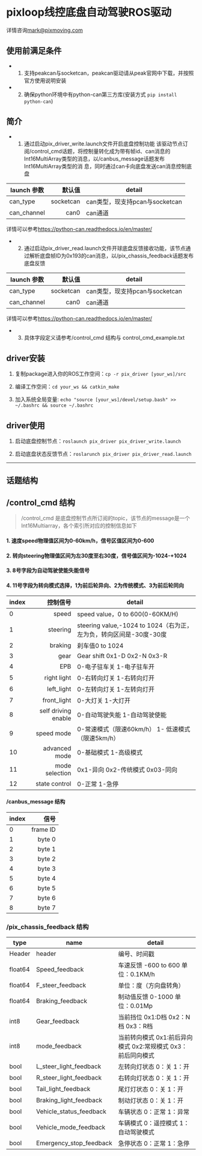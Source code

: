 # __pixloop线控底盘自动驾驶ROS驱动__

详情咨询<mark@pixmoving.com>

## 使用前满足条件
* 1. 支持peakcan与socketcan，peakcan驱动请从peak官网中下载，并按照官方使用说明安装
* 2. 确保python环境中有python-can第三方库(安装方式 `pip install python-can`)

## __简介__
* 1. 通过启动pix_driver_write.launch文件开启底盘控制功能
该驱动节点订阅/control_cmd话题，将控制量转化成为带有帧id、can消息的Int16MultiArray类型的消息，以/canbus_message话题发布Int16MultiArray类型的消
息，同时通过can卡向底盘发送can消息控制底盘

| launch 参数| 默认值  | detail |
| --------   | -----:  | ----- |
| can_type | socketcan | can类型，现支持pcan与socketcan |
| can_channel | can0 | can通道 |
详情可以参考<https://python-can.readthedocs.io/en/master/>

* 2. 通过启动pix_driver_read.launch文件开球底盘反馈接收功能，该节点通过解析底盘帧ID为0x193的can消息，以/pix_chassis_feedback话题发布底盘反馈

| launch 参数| 默认值  | detail |
| --------   | -----:  | ----- |
| can_type | socketcan | can类型，现支持pcan与socketcan |
| can_channel | can0 | can通道 |
详情可以参考<https://python-can.readthedocs.io/en/master/>

* 3. 具体字段定义请参考/control_cmd 结构与 control_cmd_example.txt

## __driver安装__


1. 复制package进入你的ROS工作空间：`cp -r pix_driver [your_ws]/src`

2. 编译工作空间：`cd your_ws && catkin_make`

3. 加入系统全局变量: ` echo "source [your_ws]/devel/setup.bash" >> ~/.bashrc && source ~/.bashrc `


## __driver使用__

1. 启动底盘控制节点：`roslaunch pix_driver pix_driver_write.launch`

2. 启动底盘状态反馈节点：`roslarunch pix_driver pix_driver_read.launch`

------
## __话题结构__
## /control_cmd 结构
> /control_cmd 是底盘控制节点所订阅的topic，该节点的message是一个Int16Multiarray，各个索引所对应的控制信息如下

#### 1. 速度speed物理值区间为0-60km/h，信号区值区间为0-600
#### 2. 转向steering物理值区间为左30度至右30度，信号值区间为-1024-+1024
#### 3. 8号字段为自动驾驶使能失能信号
#### 4. 11号字段为转向模式选择，1为前后轮异向、2为传统模式、3为前后轮同向 


| index        | 控制信号  | detail |
| --------   | -----:  | ----- |
| 0 |  speed | speed value，0 to 600(0-60KM/H)|
| 1 |  steering| steering value,-1024 to 1024（右为正，左为负，转向区间是-30度-30度|
| 2 | braking| 刹车值0 to 1024|
| 3 | gear | Gear shift 0x1-D 0x2-N 0x3-R |
| 4 | EPB | 0-电子驻车关 1-电子驻车开 |
| 5|  right light| 0-右转向灯关 1-右转向灯开 |
| 6| left_light | 0-左转向灯关 1-左转向灯开|
| 7|  front_light| 0-大灯关 1-大灯开 |
| 8| self driving enable | 0-自动驾驶失能   1-自动驾驶使能 |
| 9| speed mode | 0-常速模式（限速60km/h）  1- 低速模式（限速5km/h）|
| 10| advanced mode | 0-基础模式 1-高级模式 |
| 11| mode selection | 0x1-异向 0x2-传统模式 0x03-同向|
| 12| state control | 0-正常 1-急停 |


#### /canbus_message 结构
| index        | 信号  |
| --------   | -----:  | 
| 0 |  frame ID| 
| 1 | byte 0|
| 2 | byte 1|
| 3 | byte 2|
| 4 | byte 3|
| 5 | byte 4|
| 6 | byte 5|
| 7 | byte 6|
| 8 | byte 7|

### /pix_chassis_feedback 结构
| type | name | detail |
| --------   | -----  | ----|
| Header | header | 编号、时间戳
| float64 | Speed_feedback | 车速反馈  -600 to 600    单位：0.1KM/h|
| float64 | F_steer_feedback | 单位：度（方向盘转角）|
| float64 | Braking_feedback | 制动值反馈  0-1000  单位：0.01Mp|
| int8 | Gear_feedback | 当前挡位 0x1:D档 0x2：N档 0x3：R档|
| int8 | mode_feedback | 当前转向模式 0x1:前后异向模式 0x2:常规模式 0x3：前后同向模式|
| bool | L_steer_light_feedback | 左转向灯状态 0：关 1：开|
| bool | R_steer_light_feedback | 右转向灯状态 0：关 1：开|
| bool | Tail_light_feedback | 尾灯灯状态 0：关 1：开|
| bool | Braking_light_feedback| 制动灯状态 0：关 1：开|
| bool | Vehicle_status_feedback| 车辆状态 0：正常 1：异常|
| bool | Vehicle_mode_feedback| 车辆模式 0：遥控模式 1：自动驾驶模式|
| bool | Emergency_stop_feedback| 急停状态 0：正常 1：急停|
